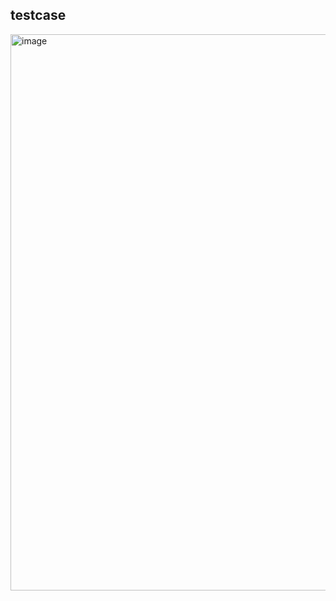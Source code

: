 testcase
-

<img width="712" height="890" alt="image" src="https://github.com/user-attachments/assets/77e7d3d9-fa2b-4094-93bc-81add44f3053" />

